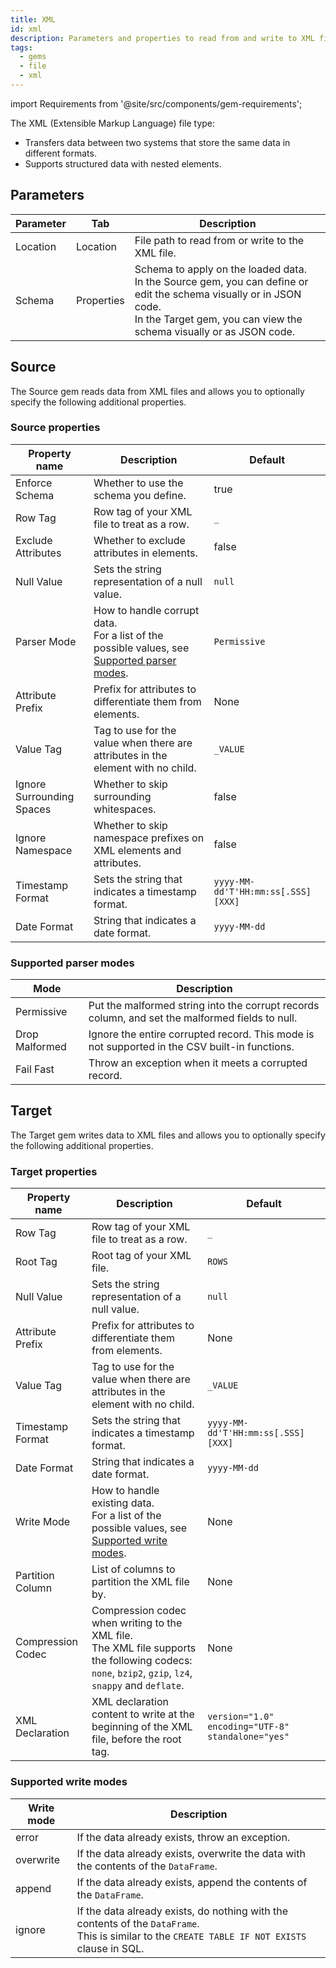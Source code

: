 ```yaml
---
title: XML
id: xml
description: Parameters and properties to read from and write to XML files
tags:
  - gems
  - file
  - xml
---
```


import Requirements from '@site/src/components/gem-requirements';

<Requirements
  python_package_name="ProphecySparkBasicsPython"
  python_package_version="0.0.1+"
  scala_package_name="ProphecySparkBasicsScala"
  scala_package_version="0.0.1+"
  scala_lib=""
  python_lib=""
  uc_single="14.3+"
  uc_shared="14.3+"
  livy="3.2.0"
/>

The XML (Extensible Markup Language) file type:

- Transfers data between two systems that store the same data in different formats.
- Supports structured data with nested elements.

## Parameters

| Parameter | Tab        | Description                                                                                                                                                                                     |
| --------- | ---------- | ----------------------------------------------------------------------------------------------------------------------------------------------------------------------------------------------- |
| Location  | Location   | File path to read from or write to the XML file.                                                                                                                                                |
| Schema    | Properties | Schema to apply on the loaded data.<br/>In the Source gem, you can define or edit the schema visually or in JSON code.<br/>In the Target gem, you can view the schema visually or as JSON code. |

## Source

The Source gem reads data from XML files and allows you to optionally specify the following additional properties.

### Source properties

| Property name             | Description                                                                                                                | Default                            |
| ------------------------- | -------------------------------------------------------------------------------------------------------------------------- | ---------------------------------- |
| Enforce Schema            | Whether to use the schema you define.                                                                                      | true                               |
| Row Tag                   | Row tag of your XML file to treat as a row.                                                                                | `_`                                |
| Exclude Attributes        | Whether to exclude attributes in elements.                                                                                 | false                              |
| Null Value                | Sets the string representation of a null value.                                                                            | `null`                             |
| Parser Mode               | How to handle corrupt data. <br/>For a list of the possible values, see [Supported parser modes](#supported-parser-modes). | `Permissive`                       |
| Attribute Prefix          | Prefix for attributes to differentiate them from elements.                                                                 | None                               |
| Value Tag                 | Tag to use for the value when there are attributes in the element with no child.                                           | `_VALUE`                           |
| Ignore Surrounding Spaces | Whether to skip surrounding whitespaces.                                                                                   | false                              |
| Ignore Namespace          | Whether to skip namespace prefixes on XML elements and attributes.                                                         | false                              |
| Timestamp Format          | Sets the string that indicates a timestamp format.                                                                         | `yyyy-MM-dd'T'HH:mm:ss[.SSS][XXX]` |
| Date Format               | String that indicates a date format.                                                                                       | `yyyy-MM-dd`                       |

### Supported parser modes

| Mode           | Description                                                                                     |
| -------------- | ----------------------------------------------------------------------------------------------- |
| Permissive     | Put the malformed string into the corrupt records column, and set the malformed fields to null. |
| Drop Malformed | Ignore the entire corrupted record. This mode is not supported in the CSV built-in functions.   |
| Fail Fast      | Throw an exception when it meets a corrupted record.                                            |

## Target

The Target gem writes data to XML files and allows you to optionally specify the following additional properties.

### Target properties

| Property name     | Description                                                                                                                                              | Default                                           |
| ----------------- | -------------------------------------------------------------------------------------------------------------------------------------------------------- | ------------------------------------------------- |
| Row Tag           | Row tag of your XML file to treat as a row.                                                                                                              | `_`                                               |
| Root Tag          | Root tag of your XML file.                                                                                                                               | `ROWS`                                            |
| Null Value        | Sets the string representation of a null value.                                                                                                          | `null`                                            |
| Attribute Prefix  | Prefix for attributes to differentiate them from elements.                                                                                               | None                                              |
| Value Tag         | Tag to use for the value when there are attributes in the element with no child.                                                                         | `_VALUE`                                          |
| Timestamp Format  | Sets the string that indicates a timestamp format.                                                                                                       | `yyyy-MM-dd'T'HH:mm:ss[.SSS][XXX]`                |
| Date Format       | String that indicates a date format.                                                                                                                     | `yyyy-MM-dd`                                      |
| Write Mode        | How to handle existing data. <br/>For a list of the possible values, see [Supported write modes](#supported-write-modes).                                | None                                              |
| Partition Column  | List of columns to partition the XML file by.                                                                                                            | None                                              |
| Compression Codec | Compression codec when writing to the XML file. <br/>The XML file supports the following codecs: `none`, `bzip2`, `gzip`, `lz4`, `snappy` and `deflate`. | None                                              |
| XML Declaration   | XML declaration content to write at the beginning of the XML file, before the root tag.                                                                  | `version="1.0" encoding="UTF-8" standalone="yes"` |

### Supported write modes

| Write mode | Description                                                                                                                                          |
| ---------- | ---------------------------------------------------------------------------------------------------------------------------------------------------- |
| error      | If the data already exists, throw an exception.                                                                                                      |
| overwrite  | If the data already exists, overwrite the data with the contents of the `DataFrame`.                                                                 |
| append     | If the data already exists, append the contents of the `DataFrame`.                                                                                  |
| ignore     | If the data already exists, do nothing with the contents of the `DataFrame`. <br/>This is similar to the `CREATE TABLE IF NOT EXISTS` clause in SQL. |
